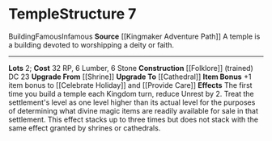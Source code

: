 ﻿---
cost: 32 RP, 6 Lumber, 6 Stone
id: '64'
level: '7'
name: Temple
rarity: Common
source: '[[DATABASE/source/Kingmaker Adventure Path|Kingmaker Adventure Path]]'
trait:
- '[[DATABASE/trait/Building|Building]]'
- '[[DATABASE/trait/Famous|Famous]]'
- '[[DATABASE/trait/Infamous|Infamous]]'
type: Kingdom Structure

---
# Temple<span class="item-type">Structure 7</span>

<span class="item-trait">Building</span><span class="item-trait">Famous</span><span class="item-trait">Infamous</span>
**Source** [[Kingmaker Adventure Path]]
A temple is a building devoted to worshipping a deity or faith.

---
**Lots** 2; **Cost** 32 RP, 6 Lumber, 6 Stone
**Construction** [[Folklore]] (trained) DC 23
**Upgrade From** [[Shrine]]
**Upgrade To** [[Cathedral]]
**Item Bonus** +1 item bonus to [[Celebrate Holiday]] and [[Provide Care]]
**Effects** The first time you build a temple each Kingdom turn, reduce Unrest by 2. Treat the settlement's level as one level higher than its actual level for the purposes of determining what divine magic items are readily available for sale in that settlement. This effect stacks up to three times but does not stack with the same effect granted by shrines or cathedrals.